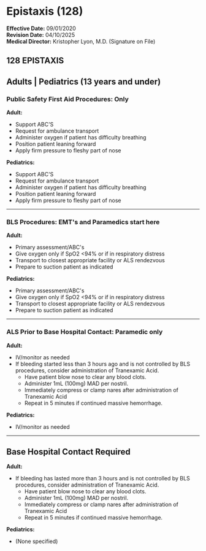 # Epistaxis (128)

**Effective Date:** 09/01/2020  
**Revision Date:** 04/10/2025  
**Medical Director:** Kristopher Lyon, M.D. (Signature on File)

## 128 EPISTAXIS

## Adults | Pediatrics (13 years and under)

### Public Safety First Aid Procedures: Only

**Adult:**
- Support ABC'S
- Request for ambulance transport
- Administer oxygen if patient has difficulty breathing
- Position patient leaning forward
- Apply firm pressure to fleshy part of nose

**Pediatrics:**
- Support ABC'S
- Request for ambulance transport
- Administer oxygen if patient has difficulty breathing
- Position patient leaning forward
- Apply firm pressure to fleshy part of nose

---

### BLS Procedures: EMT's and Paramedics start here

**Adult:**
- Primary assessment/ABC's
- Give oxygen only if SpO2 <94% or if in respiratory distress
- Transport to closest appropriate facility or ALS rendezvous
- Prepare to suction patient as indicated

**Pediatrics:**
- Primary assessment/ABC's
- Give oxygen only if SpO2 <94% or if in respiratory distress
- Transport to closest appropriate facility or ALS rendezvous
- Prepare to suction patient as indicated

---

### ALS Prior to Base Hospital Contact: Paramedic only

**Adult:**
- IV/monitor as needed
- If bleeding started less than 3 hours ago and is not controlled by BLS procedures, consider administration of Tranexamic Acid.
  - Have patient blow nose to clear any blood clots.
  - Administer 1mL (100mg) MAD per nostril.
  - Immediately compress or clamp nares after administration of Tranexamic Acid
  - Repeat in 5 minutes if continued massive hemorrhage.

**Pediatrics:**
- IV/monitor as needed

---

## Base Hospital Contact Required

**Adult:**
- If bleeding has lasted more than 3 hours and is not controlled by BLS procedures, consider administration of Tranexamic Acid.
  - Have patient blow nose to clear any blood clots.
  - Administer 1mL (100mg) MAD per nostril.
  - Immediately compress or clamp nares after administration of Tranexamic Acid
  - Repeat in 5 minutes if continued massive hemorrhage.

**Pediatrics:**
- (None specified)


